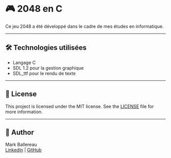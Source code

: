# 🎮 2048 en C

Ce jeu 2048 a été développé dans le cadre de mes études en informatique.

---

## 🛠️ Technologies utilisées
- Langage C
- SDL 1.2 pour la gestion graphique
- SDL_ttf pour le rendu de texte

---

## 📄 License

This project is licensed under the MIT license. See the [LICENSE](LICENSE) file for more information.

---

## 👤 Author

Mark Ballereau  
[LinkedIn](https://www.linkedin.com/in/markblre) | [GitHub](https://github.com/markblre)
